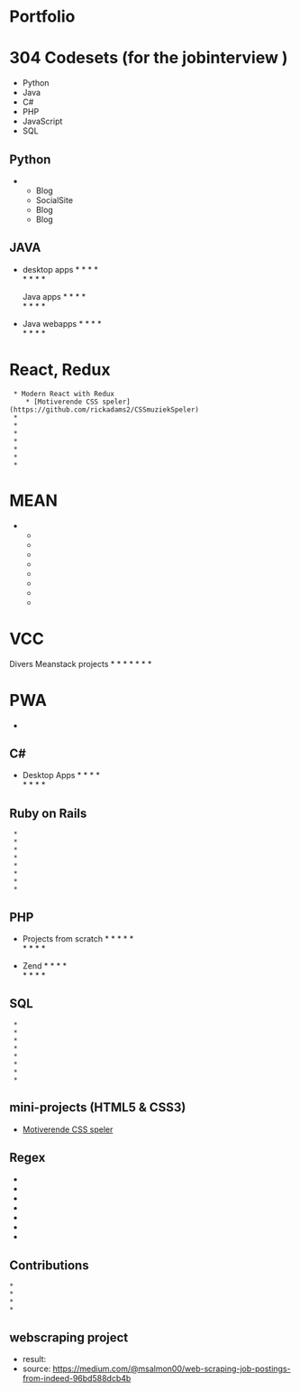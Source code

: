 # Portfolio 



# 304 Codesets (for the jobinterview )
* Python 
* Java 
* C# 
* PHP 
* JavaScript 
* SQL 

## Python 
 * 
     * Blog 
     * SocialSite   
     * Blog 
     * Blog 
## JAVA 
 * desktop apps
     *
     *
     *
     *   
     *
     *
     *
     *
     
     Java apps
     *
     *
     *
     *   
     *
     *
     *
     *
 
 * Java webapps 
     *
     *
     *
     *   
     *
     *
     *
     *


# React, Redux 
     * Modern React with Redux
        * [Motiverende CSS speler](https://github.com/rickadams2/CSSmuziekSpeler)
     *
     *
     *   
     *
     *
     *
     * 

# MEAN
 *   *
     *
     *
     *   
     *
     *
     *
     * 
     
# VCC
Divers Meanstack projects 
*
*
*
*
*
*
*
        
# PWA 
  *  

## C#
 * Desktop Apps
     *
     *
     *
     *   
     *
     *
     *
     *
     
     
## Ruby on Rails 
     * 
     *
     *
     *   
     *
     *
     *
     *
 
## PHP
 * Projects from scratch
     *
     *
     *
     *
     *   
     *
     *
     *
     *
     
 * Zend
     *
     *
     *
     *   
     *
     *
     *
     *

## SQL
     *
     *
     *
     *   
     *
     *
     *
     *
     

## mini-projects (HTML5 & CSS3)   
* [Motiverende CSS speler](https://github.com/rickadams2/CSSmuziekSpeler)

## Regex 
*
*
*
*
*
*
*

## Contributions
    * 
    *
    *
    *
  

## webscraping project
* result: 
* source: https://medium.com/@msalmon00/web-scraping-job-postings-from-indeed-96bd588dcb4b 




